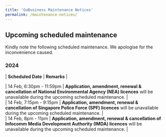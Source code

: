 ```yaml
---
title: 'GoBusiness Maintenance Notices'
permalink: /maintenance-notices/
---
```


## Upcoming scheduled maintenance

Kindly note the following scheduled maintenance. We apologise for the inconvenience caused.

### 2024 

| **Scheduled Date** | **Remarks** |  
    
| 14 Feb, 6:30pm - 11:59pm | **Application, amendment, renewal & cancellation of National Environmental Agency (NEA) licences** will be unavailable during the upcoming scheduled maintenance. |          
| 14 Feb, 7:15pm - 9:15pm | **Application, amendment, renewal & cancellation of Singapore Police Force (SPF) licences** will be unavailable during the upcoming scheduled maintenance. |  
| 14 Feb, 8pm - 11pm | **Application, amendment, renewal & cancellation of Infocomm Media Development Authority (IMDA) licences** will be unavailable during the upcoming scheduled maintenance. | 


<script src="/jquery/jquery.min.js"></script>
<script src="/jquery/resize-tables.js"></script>
